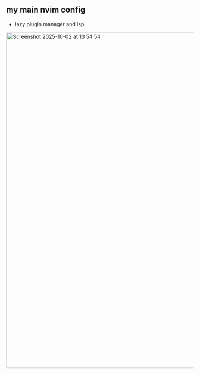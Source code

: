 ## my main nvim config
- lazy plugin manager and lsp
<img width="1440" height="900" alt="Screenshot 2025-10-02 at 13 54 54" src="https://github.com/user-attachments/assets/6cc3dfc1-f2bf-4199-8088-2c4e03a7f642" />
